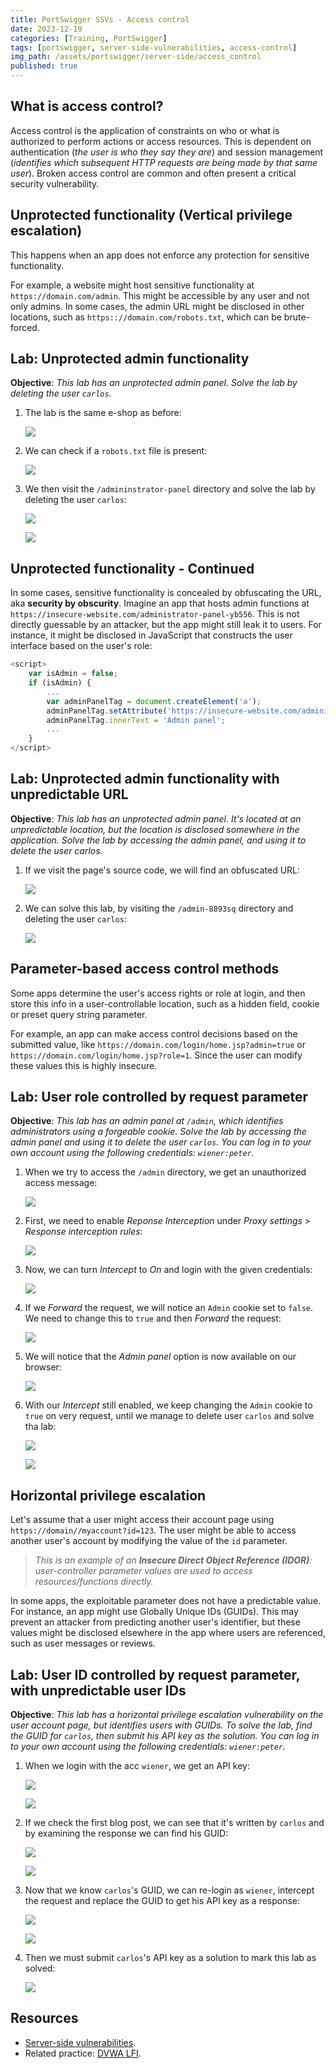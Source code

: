 ```yaml
---
title: PortSwigger SSVs - Access control
date: 2023-12-19
categories: [Training, PortSwigger]
tags: [portswigger, server-side-vulnerabilities, access-control]
img_path: /assets/portswigger/server-side/access_control
published: true
---
```


## What is access control?

Access control is the application of constraints on who or what is authorized to perform actions or access resources. This is dependent on authentication (_the user is who they say they are_) and session management (_identifies which subsequent HTTP requests are being made by that same user_). Broken access control are common and often present a critical security vulnerability.

## Unprotected functionality (Vertical privilege escalation)

This happens when an app does not enforce any protection for sensitive functionality. 

For example, a website might host sensitive functionality at `https://domain.com/admin`. This might be accessible by any user and not only admins. In some cases, the admin URL might be disclosed in other locations, such as `https:://domain.com/robots.txt`, which can be brute-forced.

## Lab: Unprotected admin functionality

**Objective**: _This lab has an unprotected admin panel. Solve the lab by deleting the user `carlos`._

1. The lab is the same e-shop as before:

    ![](home.png)

2. We can check if a `robots.txt` file is present:

    ![](robots_txt.png)

3. We then visit the `/admininstrator-panel` directory and solve the lab by deleting the user `carlos`:

    ![](admin_panel.png)

    ![](lab_solved.png)

## Unprotected functionality - Continued

In some cases, sensitive functionality is concealed by obfuscating the URL, aka **security by obscurity**. Imagine an app that hosts admin functions at `https://insecure-website.com/administrator-panel-yb556`. This is not directly guessable by an attacker, but the app might still leak it to users. For instance, it might be disclosed in JavaScript that constructs the user interface based on the user's role:

```javascript
<script>
	var isAdmin = false;
	if (isAdmin) {
		...
		var adminPanelTag = document.createElement('a');
		adminPanelTag.setAttribute('https://insecure-website.com/administrator-panel-yb556');
		adminPanelTag.innerText = 'Admin panel';
		...
	}
</script>
```

## Lab: Unprotected admin functionality with unpredictable URL

**Objective**: _This lab has an unprotected admin panel. It's located at an unpredictable location, but the location is disclosed somewhere in the application. Solve the lab by accessing the admin panel, and using it to delete the user carlos._

1. If we visit the page's source code, we will find an obfuscated URL:

    ![](lab2_source.png)

2. We can solve this lab, by visiting the `/admin-8893sq` directory and deleting the user `carlos`:

    ![](lab2_solved.png)

## Parameter-based access control methods

Some apps determine the user's access rights or role at login, and then store this info in a user-controllable location, such as a hidden field, cookie or preset query string parameter.

For example, an app can make access control decisions based on the submitted value, like `https://domain.com/login/home.jsp?admin=true` or `https://domain.com/login/home.jsp?role=1`. Since the user can modify these values this is highly insecure.

## Lab: User role controlled by request parameter

**Objective**:  _This lab has an admin panel at `/admin`, which identifies administrators using a forgeable cookie. Solve the lab by accessing the admin panel and using it to delete the user `carlos`. You can log in to your own account using the following credentials: `wiener:peter`._

1. When we try to access the `/admin` directory, we get an unauthorized access message:

    ![](lab3_admin.png)

2. First, we need to enable *Reponse Interception* under *Proxy settings* > *Response interception rules*:

    ![](lab3_proxy_settings.png)

3. Now, we can turn *Intercept* to *On* and login with the given credentials:

    ![](lab3_login_request.png)

4. If we *Forward* the request, we will notice an `Admin` cookie set to `false`. We need to change this to `true` and then *Forward* the request:

    ![](lab3_admin_cookie.png)

5. We will notice that the *Admin panel* option is now available on our browser:

    ![](lab3_admin_panel.png)

6. With our *Intercept* still enabled, we keep changing the `Admin` cookie to `true` on very request, until we manage to delete user `carlos` and solve tha lab:

    ![](lab3_delete.png)

    ![](lab3_solved.png)

## Horizontal privilege escalation

Let's assume that a user might access their account page using `https://domain//myaccount?id=123`. The user might be able to access another user's account by modifying the value of the `id` parameter.

> _This is an example of an **Insecure Direct Object Reference (IDOR)**: user-controller parameter values are used to access resources/functions directly._

In some apps, the exploitable parameter does not have a predictable value. For instance, an app might use Globally Unique IDs (GUIDs). This may prevent an attacker from predicting another user's identifier, but these values might be disclosed elsewhere in the app where users are referenced, such as user messages or reviews.

## Lab: User ID controlled by request parameter, with unpredictable user IDs

**Objective**:  _This lab has a horizontal privilege escalation vulnerability on the user account page, but identifies users with GUIDs. To solve the lab, find the GUID for `carlos`, then submit his API key as the solution. You can log in to your own account using the following credentials: `wiener:peter`._

1. When we login with the acc `wiener`, we get an API key:

    ![](lab4_home.png)

    ![](lab4_home_burp.png)

2. If we check the first blog post, we can see that it's written by `carlos` and by examining the response we can find his GUID:

    ![](lab4_carlos_post.png)

    ![](lab4_carlos_guid.png)

3. Now that we know `carlos`'s GUID, we can re-login as `wiener`, intercept the request and replace the GUID to get his API key as a response:

    ![](lab4_login_burp.png)

    ![](lab4_carlos_api_key.png)

4. Then we must submit `carlos`'s API key as a solution to mark this lab as solved:

    ![](lab4_solved.png)



## Resources

- [Server-side vulnerabilities](https://portswigger.net/web-security/learning-paths/server-side-vulnerabilities-apprentice).
- Related practice: [DVWA LFI](https://cspanias.github.io/posts/DVWA-File-Inclusion/).